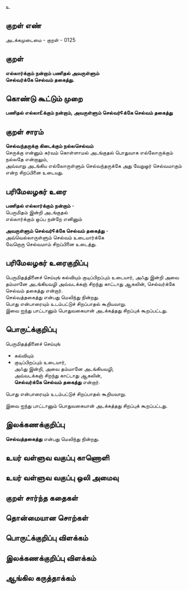 உ

## குறள் எண் 

அடக்கமுடைமை - குறள் - 0125  

## குறள் 

**எல்லார்க்கும் நன்றாம் பணிதல் அவருள்ளும்  
செல்வர்க்கே செல்வம் தகைத்து.** 

## கொண்டு கூட்டும் முறை

**பணிதல் எல்லா£க்கும் நன்றாம், அவருள்ளும் செல்வர்¢க்கே செல்வம் தகைத்து**

## குறள் சாரம் 

**செல்வந்தருக்கு கிடைக்கும் நல்லசெல்வம்**  
செருக்கு என்னும் கர்வம் கொள்ளாமல் அடங்குதல் பொதுவாக எல்லோருக்கும் நல்லதே என்றாலும்,  
அவ்வாறு அடங்கிய எல்லோருள்ளும் செல்வந்தருக்கே அது வேறுஓர் செல்வமாகும் என்ற சிறப்பினை உடையது.  

## பரிமேலழகர் உரை

**பணிதல் எல்லார்க்கும் நன்றாம்** -  
பெருமிதம் இன்றி அடங்குதல்  
எல்லார்க்கும் ஒப்ப நன்றே எனினும்  

**அவருள்ளும் செல்வர்¢க்கே செல்வம் தகைத்து** -  
அவ்வெல்லாருள்ளும் செல்வம் உடையார்க்கே  
வேறொரு செல்வமாம் சிறப்பினை உடைத்து. 

## பரிமேலழகர் உரைகுறிப்பு   

பெருமிதத்தினைச் செய்யுங் கல்வியும் குடிப்பிறப்பும் உடையார், அஃது இன்றி அவை தம்மானே அடங்கியவழி அவ்வடக்கஞ் சிறந்து காட்டாது ஆகலின், செல்வர்க்கே செல்வம் தகைத்து என்றார்.  
செல்வத்தகைத்து என்பது மெலிந்து நின்றது.  
பொது என்பாரையும் உடம்பட்டுச் சிறப்பாதல் கூறியவாறு.  
இவை ஐந்து பாட்டானும் பொதுவகையான் அடக்கத்தது சிறப்புக் கூறப்பட்டது.  

## பொருட்க்குறிப்பு 

பெருமிதத்தினைச் செய்யுங்  
* கல்வியும்  
* குடிப்பிறப்பும் உடையார்,  
அஃது இன்றி, அவை தம்மானே அடங்கியவழி,  
அவ்வடக்கஞ் சிறந்து காட்டாது ஆகலின்,  
**செல்வர்க்கே செல்வம் தகைத்து** என்றார்.  

பொது என்பாரையும் உடம்பட்டுச் சிறப்பாதல் கூறியவாறு.  

இவை ஐந்து பாட்டானும் பொதுவகையான் அடக்கத்தது சிறப்புக் கூறப்பட்டது.  

## இலக்கணக்குறிப்பு  

**செல்வத்தகைத்து** என்பது மெலிந்து நின்றது.  

## உயர் வள்ளுவ வகுப்பு காணொளி


## உயர் வள்ளுவ வகுப்பு ஒலி அமைவு 

 
## குறள் சார்ந்த கதைகள் 


## தொன்மையான சொற்கள்


## பொருட்க்குறிப்பு விளக்கம்


## இலக்கணக்குறிப்பு விளக்கம்


## ஆங்கில கருத்தாக்கம் 


